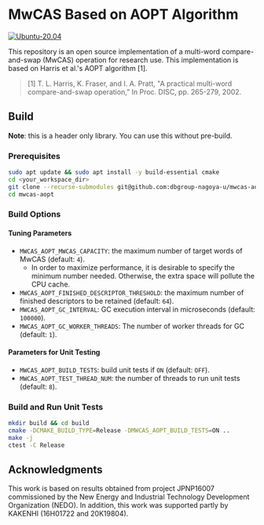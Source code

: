 # MwCAS Based on AOPT Algorithm

[![Ubuntu-20.04](https://github.com/dbgroup-nagoya-u/mwcas-aopt/actions/workflows/unit_tests.yaml/badge.svg)](https://github.com/dbgroup-nagoya-u/mwcas-aopt/actions/workflows/unit_tests.yaml)

This repository is an open source implementation of a multi-word compare-and-swap (MwCAS) operation for research use. This implementation is based on Harris et al.'s AOPT algorithm [1].

> [1] T. L. Harris, K. Fraser, and I. A. Pratt, "A practical multi-word compare-and-swap operation,” In Proc. DISC, pp. 265-279, 2002.

## Build

**Note**: this is a header only library. You can use this without pre-build.

### Prerequisites

```bash
sudo apt update && sudo apt install -y build-essential cmake
cd <your_workspace_dir>
git clone --recurse-submodules git@github.com:dbgroup-nagoya-u/mwcas-aopt.git
cd mwcas-aopt
```

### Build Options

#### Tuning Parameters

- `MWCAS_AOPT_MWCAS_CAPACITY`: the maximum number of target words of MwCAS (default: `4`).
    - In order to maximize performance, it is desirable to specify the minimum number needed. Otherwise, the extra space will pollute the CPU cache.
- `MWCAS_AOPT_FINISHED_DESCRIPTOR_THRESHOLD`: the maximum number of finished descriptors to be retained (default: `64`).
- `MWCAS_AOPT_GC_INTERVAL`: GC execution interval in microseconds (default: `100000`).
- `MWCAS_AOPT_GC_WORKER_THREADS`: The number of worker threads for GC (default: `1`).

#### Parameters for Unit Testing

- `MWCAS_AOPT_BUILD_TESTS`: build unit tests if `ON` (default: `OFF`).
- `MWCAS_AOPT_TEST_THREAD_NUM`: the number of threads to run unit tests (default: `8`).

### Build and Run Unit Tests

```bash
mkdir build && cd build
cmake -DCMAKE_BUILD_TYPE=Release -DMWCAS_AOPT_BUILD_TESTS=ON ..
make -j
ctest -C Release
```

## Acknowledgments

This work is based on results obtained from project JPNP16007 commissioned by the New Energy and Industrial Technology Development Organization (NEDO). In addition, this work was supported partly by KAKENHI (16H01722 and 20K19804).
